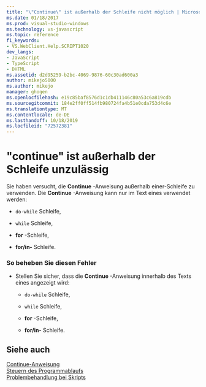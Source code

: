 ```yaml
---
title: "\"Continue\" ist außerhalb der Schleife nicht möglich | Microsoft-Dokumentation"
ms.date: 01/18/2017
ms.prod: visual-studio-windows
ms.technology: vs-javascript
ms.topic: reference
f1_keywords:
- VS.WebClient.Help.SCRIPT1020
dev_langs:
- JavaScript
- TypeScript
- DHTML
ms.assetid: d2d95259-b2bc-4069-9876-60c30ad600a3
author: mikejo5000
ms.author: mikejo
manager: ghogen
ms.openlocfilehash: e19c85baf8576d1c1db411146c80a53c6a819cdb
ms.sourcegitcommit: 184e2ff0ff514fb980724fa4b51e0cda753d4c6e
ms.translationtype: MT
ms.contentlocale: de-DE
ms.lasthandoff: 10/18/2019
ms.locfileid: "72572381"
---
```

# <a name="cant-have-continue-outside-of-loop"></a>"continue" ist außerhalb der Schleife unzulässig
Sie haben versucht, die **Continue** -Anweisung außerhalb einer-Schleife zu verwenden. Die **Continue** -Anweisung kann nur im Text eines verwendet werden:  
  
- `do-while` Schleife,  
  
- `while` Schleife,  
  
- **for** -Schleife,  
  
- **for/in-** Schleife.  
  
### <a name="to-correct-this-error"></a>So beheben Sie diesen Fehler  
  
- Stellen Sie sicher, dass die **Continue** -Anweisung innerhalb des Texts eines angezeigt wird:  
  
  - `do-while` Schleife,  

  - `while` Schleife,  

  - **for** -Schleife,  

  - **for/in-** Schleife.  
  
## <a name="see-also"></a>Siehe auch  
 [Continue-Anweisung](../../javascript/reference/continue-statement-javascript.md)    
 [Steuern des Programmablaufs](../../javascript/controlling-program-flow-javascript.md)    
 [Problembehandlung bei Skripts](../../javascript/advanced/troubleshooting-your-scripts-javascript.md)
